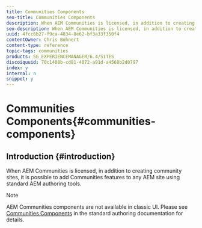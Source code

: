 ```yaml
---
title: Communities Components
seo-title: Communities Components
description: When AEM Communities is licensed, in addition to creating community sites, it is possible to add Communities features to any AEM site using standard AEM authoring tools.
seo-description: When AEM Communities is licensed, in addition to creating community sites, it is possible to add Communities features to any AEM site using standard AEM authoring tools.
uuid: 4fcc6b27-f9ca-4834-8e62-bf3a33f350f4
contentOwner: Chris Bohnert
content-type: reference
topic-tags: communities
products: SG_EXPERIENCEMANAGER/6.4/SITES
discoiquuid: 70c1408b-cd81-4072-a91d-a4568b2d0797
index: y
internal: n
snippet: y
---
```


# Communities Components{#communities-components}

## Introduction {#introduction}

When AEM Communities is licensed, in addition to creating community sites, it is possible to add Communities features to any AEM site using standard AEM authoring tools.

>[!NOTE]
>
>AEM Communities components are not available in classic UI. Please see [Communities Components](../../../communities/using/author-communities.md) in the standard authoring documentation for details.

